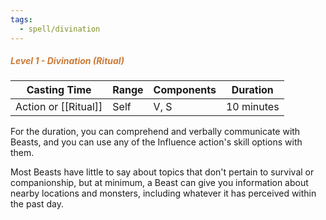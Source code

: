 ```yaml
---
tags:
  - spell/divination
---
```

##### <span style="color:rgb(203, 123, 55)">*Level 1 - Divination (Ritual)*</span>

| Casting Time     | Range | Components | Duration   |
| ---------------- | ----- | ---------- | ---------- |
| Action or [[Ritual]] | Self  | V, S       | 10 minutes |


For the duration, you can comprehend and verbally communicate with Beasts, and you can use any of the Influence action's skill options with them.  

Most Beasts have little to say about topics that don't pertain to survival or companionship, but at minimum, a Beast can give you information about nearby locations and monsters, including whatever it has perceived within the past day.